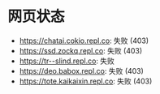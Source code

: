 # 网页状态
- https://chatai.cokio.repl.co: 失败 (403)
- https://ssd.zockq.repl.co: 失败 (403)
- https://tr--slind.repl.co: 失败
- https://deo.babox.repl.co: 失败 (403)
- https://tote.kaikaixin.repl.co: 失败 (403)
